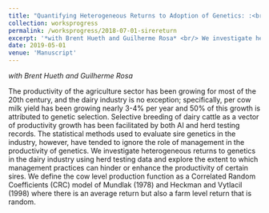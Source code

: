 ```yaml
---
title: "Quantifying Heterogeneous Returns to Adoption of Genetics: :<br/> The Case of the Dairy Industry"
collection: worksprogress
permalink: /worksprogress/2018-07-01-sirereturn
excerpt: '*with Brent Hueth and Guilherme Rosa* <br/> We investigate heterogeneous returns to genetics in the dairy industry using herd testing data and explore the extent to which management practices can hinder or enhance the productivity of certain sires.'
date: 2019-05-01
venue: 'Manuscript'
---
```


*with Brent Hueth and Guilherme Rosa*

The productivity of the agriculture sector has been growing for most of the 20th century, and the dairy industry is no exception; specifically, per cow milk yield has been growing nearly 3-4% per year and 50% of this growth is attributed to genetic selection.  Selective breeding of dairy cattle as a vector of productivity growth has been facilitated by both AI and herd testing records. The statistical methods used to evaluate sire genetics in the industry, however, have tended to ignore the role of management in the productivity of genetics. We investigate heterogeneous returns to genetics in the dairy industry using herd testing data and explore the extent to which management practices can hinder or enhance the productivity of certain sires.  We define the cow level production function as a Correlated Random Coefficients (CRC) model of Mundlak (1978) and Heckman and Vytlacil (1998) where there is an average return but also a farm level return that is random.
